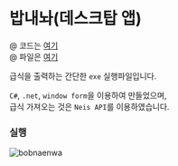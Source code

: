 # 밥내놔(데스크탑 앱)

@ 코드는 [여기](https://github.com/sunrabbit123/GSM-Service)    
@ 파일은 [여기](https://drive.google.com/file/d/13GjZLtqfWw78p0TkU65qdvrFhB5X4Cdh/view)  

급식을 출력하는 간단한 `exe` 실행파일입니다.  

`C#`, `.net`, `window form`을 이용하여 만들었으며,  
급식 가져오는 것은 `Neis API`를 이용하였습니다.  

### 실행 
![bobnaenwa](https://user-images.githubusercontent.com/64676070/124097277-6175ed00-da96-11eb-977c-31ec2a41eb85.gif)

<comment />